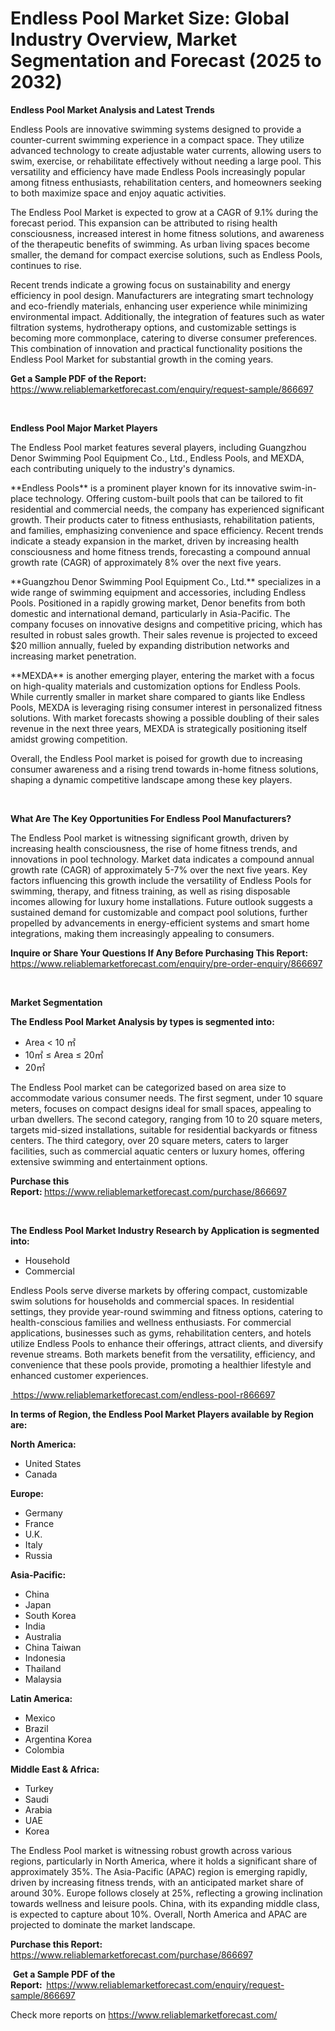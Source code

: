 <p><h1>Endless Pool Market Size: Global Industry Overview, Market Segmentation and Forecast (2025 to 2032)</h1></p><p><strong>Endless Pool Market Analysis and Latest Trends</strong></p>
<p><p>Endless Pools are innovative swimming systems designed to provide a counter-current swimming experience in a compact space. They utilize advanced technology to create adjustable water currents, allowing users to swim, exercise, or rehabilitate effectively without needing a large pool. This versatility and efficiency have made Endless Pools increasingly popular among fitness enthusiasts, rehabilitation centers, and homeowners seeking to both maximize space and enjoy aquatic activities.</p><p>The Endless Pool Market is expected to grow at a CAGR of 9.1% during the forecast period. This expansion can be attributed to rising health consciousness, increased interest in home fitness solutions, and awareness of the therapeutic benefits of swimming. As urban living spaces become smaller, the demand for compact exercise solutions, such as Endless Pools, continues to rise.</p><p>Recent trends indicate a growing focus on sustainability and energy efficiency in pool design. Manufacturers are integrating smart technology and eco-friendly materials, enhancing user experience while minimizing environmental impact. Additionally, the integration of features such as water filtration systems, hydrotherapy options, and customizable settings is becoming more commonplace, catering to diverse consumer preferences. This combination of innovation and practical functionality positions the Endless Pool Market for substantial growth in the coming years.</p></p>
<p><strong>Get a Sample PDF of the Report:&nbsp;</strong> <a href="https://www.reliablemarketforecast.com/enquiry/request-sample/866697?utm_campaign=2732&utm_medium=2&utm_source=Github&utm_content=ia&utm_term=04042025&utm_id=endless-pool">https://www.reliablemarketforecast.com/enquiry/request-sample/866697</a></p>
<p>&nbsp;</p>
<p><strong>Endless Pool Major Market Players</strong></p>
<p><p>The Endless Pool market features several players, including Guangzhou Denor Swimming Pool Equipment Co., Ltd., Endless Pools, and MEXDA, each contributing uniquely to the industry's dynamics.</p><p>**Endless Pools** is a prominent player known for its innovative swim-in-place technology. Offering custom-built pools that can be tailored to fit residential and commercial needs, the company has experienced significant growth. Their products cater to fitness enthusiasts, rehabilitation patients, and families, emphasizing convenience and space efficiency. Recent trends indicate a steady expansion in the market, driven by increasing health consciousness and home fitness trends, forecasting a compound annual growth rate (CAGR) of approximately 8% over the next five years.</p><p>**Guangzhou Denor Swimming Pool Equipment Co., Ltd.** specializes in a wide range of swimming equipment and accessories, including Endless Pools. Positioned in a rapidly growing market, Denor benefits from both domestic and international demand, particularly in Asia-Pacific. The company focuses on innovative designs and competitive pricing, which has resulted in robust sales growth. Their sales revenue is projected to exceed $20 million annually, fueled by expanding distribution networks and increasing market penetration.</p><p>**MEXDA** is another emerging player, entering the market with a focus on high-quality materials and customization options for Endless Pools. While currently smaller in market share compared to giants like Endless Pools, MEXDA is leveraging rising consumer interest in personalized fitness solutions. With market forecasts showing a possible doubling of their sales revenue in the next three years, MEXDA is strategically positioning itself amidst growing competition.</p><p>Overall, the Endless Pool market is poised for growth due to increasing consumer awareness and a rising trend towards in-home fitness solutions, shaping a dynamic competitive landscape among these key players.</p></p>
<p>&nbsp;</p>
<p><strong>What Are The Key Opportunities For Endless Pool Manufacturers?</strong></p>
<p><p>The Endless Pool market is witnessing significant growth, driven by increasing health consciousness, the rise of home fitness trends, and innovations in pool technology. Market data indicates a compound annual growth rate (CAGR) of approximately 5-7% over the next five years. Key factors influencing this growth include the versatility of Endless Pools for swimming, therapy, and fitness training, as well as rising disposable incomes allowing for luxury home installations. Future outlook suggests a sustained demand for customizable and compact pool solutions, further propelled by advancements in energy-efficient systems and smart home integrations, making them increasingly appealing to consumers.</p></p>
<p><strong>Inquire or Share Your Questions If Any Before Purchasing This Report:</strong> <a href="https://www.reliablemarketforecast.com/enquiry/pre-order-enquiry/866697?utm_campaign=2732&utm_medium=2&utm_source=Github&utm_content=ia&utm_term=04042025&utm_id=endless-pool">https://www.reliablemarketforecast.com/enquiry/pre-order-enquiry/866697</a></p>
<p>&nbsp;</p>
<p><strong>Market Segmentation</strong></p>
<p><strong>The Endless Pool Market Analysis by types is segmented into:</strong></p>
<p><ul><li>Area < 10 ㎡</li><li>10㎡ ≤ Area ≤ 20㎡</li><li>20㎡ <Area</li></ul></p>
<p><p>The Endless Pool market can be categorized based on area size to accommodate various consumer needs. The first segment, under 10 square meters, focuses on compact designs ideal for small spaces, appealing to urban dwellers. The second category, ranging from 10 to 20 square meters, targets mid-sized installations, suitable for residential backyards or fitness centers. The third category, over 20 square meters, caters to larger facilities, such as commercial aquatic centers or luxury homes, offering extensive swimming and entertainment options.</p></p>
<p><strong>Purchase this Report:&nbsp;</strong><a href="https://www.reliablemarketforecast.com/purchase/866697?utm_campaign=2732&utm_medium=2&utm_source=Github&utm_content=ia&utm_term=04042025&utm_id=endless-pool">https://www.reliablemarketforecast.com/purchase/866697</a></p>
<p>&nbsp;</p>
<p><strong>The Endless Pool Market Industry Research by Application is segmented into:</strong></p>
<p><ul><li>Household</li><li>Commercial</li></ul></p>
<p><p>Endless Pools serve diverse markets by offering compact, customizable swim solutions for households and commercial spaces. In residential settings, they provide year-round swimming and fitness options, catering to health-conscious families and wellness enthusiasts. For commercial applications, businesses such as gyms, rehabilitation centers, and hotels utilize Endless Pools to enhance their offerings, attract clients, and diversify revenue streams. Both markets benefit from the versatility, efficiency, and convenience that these pools provide, promoting a healthier lifestyle and enhanced customer experiences.</p></p>
<p><a href="https://www.reliablemarketforecast.com/endless-pool-r866697?utm_campaign=2732&utm_medium=2&utm_source=Github&utm_content=ia&utm_term=04042025&utm_id=endless-pool">&nbsp;https://www.reliablemarketforecast.com/endless-pool-r866697</a></p>
<p><strong>In terms of Region, the Endless Pool Market Players available by Region are:</strong></p>
<p>
    <p> <strong> North America: </strong>
        <ul>
            <li>United States</li>
            <li>Canada</li>
        </ul>
        </p> 
    <p> <strong> Europe: </strong>
        <ul>
            <li>Germany</li>
            <li>France</li>
            <li>U.K.</li>
            <li>Italy</li>
            <li>Russia</li>
        </ul>
        </p> 
    <p> <strong> Asia-Pacific: </strong>
        <ul>
            <li>China</li>
            <li>Japan</li>
            <li>South Korea</li>
            <li>India</li>
            <li>Australia</li>
            <li>China Taiwan</li>
            <li>Indonesia</li>
            <li>Thailand</li>
            <li>Malaysia</li>
        </ul>
        </p> 
    <p> <strong> Latin America: </strong>
        <ul>
            <li>Mexico</li>
            <li>Brazil</li>
            <li>Argentina Korea</li>
            <li>Colombia</li>
        </ul>
        </p> 
    <p> <strong> Middle East & Africa: </strong>
        <ul>
            <li>Turkey</li>
            <li>Saudi</li>
            <li>Arabia</li>
            <li>UAE</li>
            <li>Korea</li>
        </ul>
    </p>
    </p>
<p><p>The Endless Pool market is witnessing robust growth across various regions, particularly in North America, where it holds a significant share of approximately 35%. The Asia-Pacific (APAC) region is emerging rapidly, driven by increasing fitness trends, with an anticipated market share of around 30%. Europe follows closely at 25%, reflecting a growing inclination towards wellness and leisure pools. China, with its expanding middle class, is expected to capture about 10%. Overall, North America and APAC are projected to dominate the market landscape.</p></p>
<p><strong>Purchase this Report: </strong><a href="https://www.reliablemarketforecast.com/purchase/866697?utm_campaign=2732&utm_medium=2&utm_source=Github&utm_content=ia&utm_term=04042025&utm_id=endless-pool">https://www.reliablemarketforecast.com/purchase/866697</a></p>
<p>&nbsp;<strong>Get a Sample PDF of the Report:&nbsp;&nbsp;</strong><a href="https://www.reliablemarketforecast.com/enquiry/request-sample/866697?utm_campaign=2732&utm_medium=2&utm_source=Github&utm_content=ia&utm_term=04042025&utm_id=endless-pool">https://www.reliablemarketforecast.com/enquiry/request-sample/866697</a></p>
<p><strong></strong></p>
<p>Check more reports on <a href="https://www.reliablemarketforecast.com/?utm_campaign=2732&utm_medium=2&utm_source=Github&utm_content=ia&utm_term=04042025&utm_id=endless-pool">https://www.reliablemarketforecast.com/</a></p>